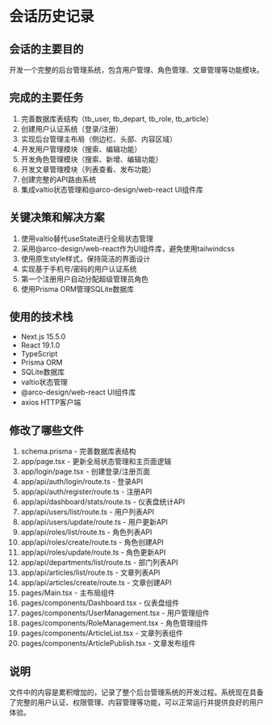 # 会话历史记录

## 会话的主要目的
开发一个完整的后台管理系统，包含用户管理、角色管理、文章管理等功能模块。

## 完成的主要任务
1. 完善数据库表结构（tb_user, tb_depart, tb_role, tb_article）
2. 创建用户认证系统（登录/注册）
3. 实现后台管理主布局（侧边栏、头部、内容区域）
4. 开发用户管理模块（搜索、编辑功能）
5. 开发角色管理模块（搜索、新增、编辑功能）
6. 开发文章管理模块（列表查看、发布功能）
7. 创建完整的API路由系统
8. 集成valtio状态管理和@arco-design/web-react UI组件库

## 关键决策和解决方案
1. 使用valtio替代useState进行全局状态管理
2. 采用@arco-design/web-react作为UI组件库，避免使用tailwindcss
3. 使用原生style样式，保持简洁的界面设计
4. 实现基于手机号/密码的用户认证系统
5. 第一个注册用户自动分配超级管理员角色
6. 使用Prisma ORM管理SQLite数据库

## 使用的技术栈
- Next.js 15.5.0
- React 19.1.0
- TypeScript
- Prisma ORM
- SQLite数据库
- valtio状态管理
- @arco-design/web-react UI组件库
- axios HTTP客户端

## 修改了哪些文件
1. schema.prisma - 完善数据库表结构
2. app/page.tsx - 更新全局状态管理和主页面逻辑
3. app/login/page.tsx - 创建登录/注册页面
4. app/api/auth/login/route.ts - 登录API
5. app/api/auth/register/route.ts - 注册API
6. app/api/dashboard/stats/route.ts - 仪表盘统计API
7. app/api/users/list/route.ts - 用户列表API
8. app/api/users/update/route.ts - 用户更新API
9. app/api/roles/list/route.ts - 角色列表API
10. app/api/roles/create/route.ts - 角色创建API
11. app/api/roles/update/route.ts - 角色更新API
12. app/api/departments/list/route.ts - 部门列表API
13. app/api/articles/list/route.ts - 文章列表API
14. app/api/articles/create/route.ts - 文章创建API
15. pages/Main.tsx - 主布局组件
16. pages/components/Dashboard.tsx - 仪表盘组件
17. pages/components/UserManagement.tsx - 用户管理组件
18. pages/components/RoleManagement.tsx - 角色管理组件
19. pages/components/ArticleList.tsx - 文章列表组件
20. pages/components/ArticlePublish.tsx - 文章发布组件

## 说明
文件中的内容是累积增加的，记录了整个后台管理系统的开发过程。系统现在具备了完整的用户认证、权限管理、内容管理等功能，可以正常运行并提供良好的用户体验。 